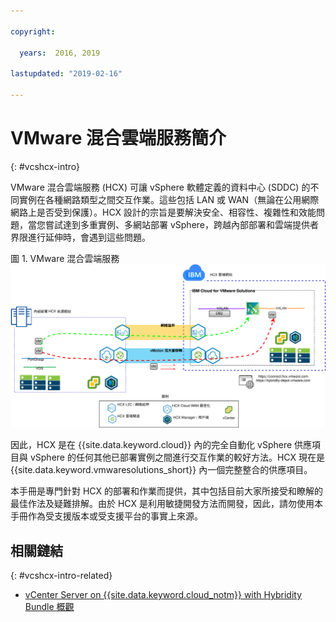 ```yaml
---

copyright:

  years:  2016, 2019

lastupdated: "2019-02-16"

---
```


# VMware 混合雲端服務簡介
{: #vcshcx-intro}

VMware 混合雲端服務 (HCX) 可讓 vSphere 軟體定義的資料中心 (SDDC) 的不同實例在各種網路類型之間交互作業。這些包括 LAN 或 WAN（無論在公用網際網路上是否受到保護）。HCX 設計的宗旨是要解決安全、相容性、複雜性和效能問題，當您嘗試達到多重實例、多網站部署 vSphere，跨越內部部署和雲端提供者界限進行延伸時，會遇到這些問題。

圖 1. VMware 混合雲端服務
![VMware 混合雲端服務](vcshcx.svg)

因此，HCX 是在 {{site.data.keyword.cloud}} 內的完全自動化 vSphere 供應項目與 vSphere 的任何其他已部署實例之間進行交互作業的較好方法。HCX 現在是 {{site.data.keyword.vmwaresolutions_short}} 內一個完整整合的供應項目。

本手冊是專門針對 HCX 的部署和作業而提供，其中包括目前大家所接受和瞭解的最佳作法及疑難排解。由於 HCX 是利用敏捷開發方法而開發，因此，請勿使用本手冊作為受支援版本或受支援平台的事實上來源。

## 相關鏈結
{: #vcshcx-intro-related}

* [vCenter Server on {{site.data.keyword.cloud_notm}} with Hybridity Bundle 概觀](/docs/services/vmwaresolutions/archiref/vcs?topic=vmware-solutions-vcs-hybridity-intro)   
